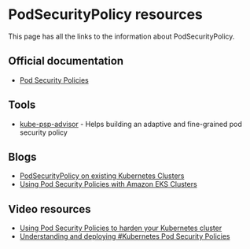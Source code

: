 # PodSecurityPolicy resources

This page has all the links to the information about PodSecurityPolicy.


## Official documentation

- [Pod Security Policies](https://kubernetes.io/docs/concepts/policy/pod-security-policy/)

## Tools

* [kube-psp-advisor](https://github.com/sysdiglabs/kube-psp-advisor) - Helps building an adaptive and fine-grained pod security policy

## Blogs

- [PodSecurityPolicy on existing Kubernetes Clusters](https://suraj.io/post/psp-on-existing-cluster/)
- [Using Pod Security Policies with Amazon EKS Clusters](https://aws.amazon.com/blogs/opensource/using-pod-security-policies-amazon-eks-clusters/)


## Video resources

- [Using Pod Security Policies to harden your Kubernetes cluster](https://youtu.be/Z-1WApK4OKw)
- [Understanding and deploying #Kubernetes Pod Security Policies](https://youtu.be/LYwD2MVyaIw)
